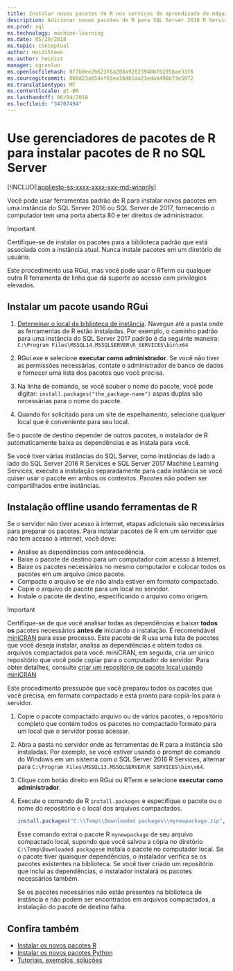 ```yaml
---
title: Instalar novos pacotes de R nos serviços de aprendizado de máquina do SQL Server | Microsoft Docs
description: Adicionar novos pacotes de R para SQL Server 2016 R Services ou serviços do aprendizado de máquina 2017 SQL Server (no banco de dados)
ms.prod: sql
ms.technology: machine-learning
ms.date: 05/29/2018
ms.topic: conceptual
author: HeidiSteen
ms.author: heidist
manager: cgronlun
ms.openlocfilehash: 8f7b0ee2b623f6a208a92823948bf0295bae33f6
ms.sourcegitcommit: 808d23a654ef03ea16db1aa23edab496b73e5072
ms.translationtype: MT
ms.contentlocale: pt-BR
ms.lasthandoff: 06/04/2018
ms.locfileid: "34707494"
---
```

# <a name="use-r-package-managers-to-install-r-packages-on-sql-server"></a>Use gerenciadores de pacotes de R para instalar pacotes de R no SQL Server
[!INCLUDE[appliesto-ss-xxxx-xxxx-xxx-md-winonly](../../includes/appliesto-ss-xxxx-xxxx-xxx-md-winonly.md)]

Você pode usar ferramentas padrão de R para instalar novos pacotes em uma instância do SQL Server 2016 ou SQL Server de 2017, fornecendo o computador tem uma porta aberta 80 e ter direitos de administrador.

> [!IMPORTANT] 
> Certifique-se de instalar os pacotes para a biblioteca padrão que está associada com a instância atual. Nunca instale pacotes em um diretório de usuário.

Este procedimento usa RGui, mas você pode usar o RTerm ou qualquer outra R ferramenta de linha que dá suporte ao acesso com privilégios elevados.

## <a name="install-a-package-using-rgui"></a>Instalar um pacote usando RGui

1. [Determinar o local da biblioteca de instância](installing-and-managing-r-packages.md). Navegue até a pasta onde as ferramentas de R estão instaladas. Por exemplo, o caminho padrão para uma instância do SQL Server 2017 padrão é da seguinte maneira: `C:\Program Files\MSSQL14.MSSQLSERVER\R_SERVICES\bin\x64`

1. RGui.exe e selecione **executar como administrador**. Se você não tiver as permissões necessárias, contate o administrador de banco de dados e fornecer uma lista dos pacotes que você precisa.

1. Na linha de comando, se você souber o nome do pacote, você pode digitar: `install.packages("the_package-name")` aspas duplas são necessárias para o nome do pacote.

1. Quando for solicitado para um site de espelhamento, selecione qualquer local que é conveniente para seu local.

Se o pacote de destino depender de outros pacotes, o instalador de R automaticamente baixa as dependências e as instala para você.

Se você tiver várias instâncias do SQL Server, como instâncias de lado a lado do SQL Server 2016 R Services e SQL Server 2017 Machine Learning Services, execute a instalação separadamente para cada instância se você quiser usar o pacote em ambos os contextos. Pacotes não podem ser compartilhados entre instâncias.

## <a name = "bkmk_offlineInstall"></a> Instalação offline usando ferramentas de R

Se o servidor não tiver acesso à internet, etapas adicionais são necessárias para preparar os pacotes. Para instalar pacotes de R em um servidor que não tem acesso à internet, você deve:

+ Analise as dependências com antecedência.
+ Baixe o pacote de destino para um computador com acesso à Internet.
+ Baixe os pacotes necessários no mesmo computador e colocar todos os pacotes em um arquivo único pacote.
+ Compacte o arquivo se ele não ainda estiver em formato compactado.
+ Copie o arquivo de pacote para um local no servidor.
+ Instale o pacote de destino, especificando o arquivo como origem.

> [!IMPORTANT] 
>  Certifique-se de que você analisar todas as dependências e baixar **todos os** pacotes necessários **antes de** iniciando a instalação. É recomendável [miniCRAN](https://mran.microsoft.com/package/miniCRAN) para esse processo. Este pacote de R usa uma lista de pacotes que você deseja instalar, analisa as dependências e obtém todos os arquivos compactados para você. miniCRAN, em seguida, cria um único repositório que você pode copiar para o computador do servidor. Para obter detalhes, consulte [criar um repositório de pacote local usando miniCRAN](create-a-local-package-repository-using-minicran.md)

Este procedimento pressupõe que você preparou todos os pacotes que você precisa, em formato compactado e está pronto para copiá-los para o servidor.

1. Copie o pacote compactado arquivo ou de vários pacotes, o repositório completo que contém todos os pacotes no compactado formato para um local que o servidor possa acessar.

2. Abra a pasta no servidor onde as ferramentas de R para a instância são instaladas. Por exemplo, se você estiver usando o prompt de comando do Windows em um sistema com o SQL Server 2016 R Services, alternar para `C:\Program Files\MSSQL13.MSSQLSERVER\R_SERVICES\bin\x64`.

3. Clique com botão direito em RGui ou RTerm e selecione **executar como administrador**.

4. Execute o comando de R `install.packages` e especifique o pacote ou o nome do repositório e o local dos arquivos compactados.

    ```R
    install.packages("C:\\Temp\\Downloaded packages\\mynewpackage.zip", repos=NULL)
    ```

    Esse comando extrai o pacote R `mynewpackage` de seu arquivo compactado local, supondo que você salvou a cópia no diretório `C:\Temp\Downloaded packages`e instala o pacote no computador local. Se o pacote tiver quaisquer dependências, o instalador verifica se os pacotes existentes na biblioteca. Se você tiver criado um repositório que inclui as dependências, o instalador instalará os pacotes necessários também.

    Se os pacotes necessários não estão presentes na biblioteca de instância e não podem ser encontrados em arquivos compactados, a instalação do pacote de destino falha.

## <a name="see-also"></a>Confira também

+ [Instalar os novos pacotes R](install-additional-r-packages-on-sql-server.md)
+ [Instalar os novos pacotes Python](../python/install-additional-python-packages-on-sql-server.md)
+ [Tutoriais, exemplos, soluções](../tutorials/machine-learning-services-tutorials.md)
